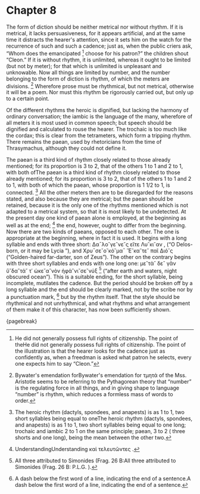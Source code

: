 # Chapter 8

The form of diction should be neither metrical nor without rhythm. If it is metrical, it lacks persuasiveness, for it appears artificial, and at the
same time it distracts the hearer's attention, since it sets him on the watch for the recurrence of such and such a cadence; just as, when the
public criers ask, “Whom does the emancipated [^^7_1] choose for his patron?” the children shout “Cleon.” If it is without rhythm, it is unlimited,
whereas it ought to be limited (but not by meter); for that which is unlimited is unpleasant and unknowable. Now all things are limited by number,
and the number belonging to the form of diction is rhythm, of which the meters are divisions. [^^7_2] Wherefore prose must be rhythmical, but not
metrical, otherwise it will be a poem. Nor must this rhythm be rigorously carried out, but only up to a certain point.

Of the different rhythms the heroic is dignified, but lacking the harmony of ordinary conversation; the iambic is the language of the many,
wherefore of all meters it is most used in common speech; but speech should be dignified and calculated to rouse the hearer. The trochaic is too
much like the cordax; this is clear from the tetrameters, which form a tripping rhythm. There remains the paean, used by rhetoricians from the time
of Thrasymachus, although they could not define it.

The paean is a third kind of rhythm closely related to those already mentioned;
for its proportion is 3 to 2, that of the others 1 to 1 and 2 to 1, with both ofThe paean is a third kind of rhythm closely related to those already
mentioned; for its proportion is 3 to 2, that of the others 1 to 1 and 2 to 1, with both of which the paean, whose proportion is 1 1/2 to 1, is
connected. [^^7_3] All the other meters then are to be disregarded for the reasons stated, and also because they are metrical; but the paean should
be retained, because it is the only one of the rhythms mentioned which is not adapted to a metrical system, so that it is most likely to be
undetected. At the present day one kind of paean alone is employed, at the beginning as well as at the end; [^^7_4] the end, however, ought to
differ from the beginning. Now there are two kinds of paeans, opposed to each other. The one is appropriate at the beginning, where in fact it is
used. It begins with a long syllable and ends with three short: Δα¯λο˘γε˘νε˘ς εἴτε Λυ˘κι˘αν , (“O Delos-born, or it may be Lycia ”), and
Χρυ¯σε˘ο˘κό˘μα¯ Ἕ˘κα˘τε˘ παῖ Διό˘ς (“Golden-haired far-darter, son of Zeus”). The other on the contrary begins with three short syllables and ends
with one long one: με˘τὰ˘ δε˘ γᾶν ὕ˘δα˘τά˘ τ᾽ ὠκε˘α˘νὸν ἠφά˘νι˘σε˘νύξ [^^7_5] (“after earth and waters, night obscured ocean”). This is a suitable
ending, for the short syllable, being incomplete, mutilates the cadence. But the period should be broken off by a long syllable and the end should
be clearly marked, not by the scribe nor by a punctuation mark, [^^7_6] but by the rhythm itself. That the style should be rhythmical and not
unrhythmical, and what rhythms and what arrangement of them make it of this character, has now been sufficiently shown.

{pagebreak}

[^^7_1]: He did not generally possess full rights of citizenship. The point of theHe did not generally possess full rights of citizenship. The point
of the illustration is that the hearer looks for the cadence just as confidently as, when a freedman is asked what patron he selects, every one
expects him to say “Cleon.”

[^^7_2]: Bywater's emendation forBywater's emendation for τμητά of the Mss. Aristotle seems to be referring to the Pythagorean theory that “number”
is the regulating force in all things, and in giving shape to language “number” is rhythm, which reduces a formless mass of words to order.

[^^7_3]: The heroic rhythm (dactyls, spondees, and anapests) is as 1 to 1, two short syllables being equal to oneThe heroic rhythm (dactyls,
spondees, and anapests) is as 1 to 1, two short syllables being equal to one long; trochaic and iambic 2 to 1 on the same principle; paean, 3 to 2 (
three shorts and one long), being the mean between the other two.

[^^7_4]: UnderstandingUnderstanding καὶ τελευτῶντες .

[^^7_5]: All three attributed to Simonides (Frag. 26 B:All three attributed to Simonides (Frag. 26 B: P.L.G. ).

[^^7_6]: A dash below the first word of a line, indicating the end of a sentence.A dash below the first word of a line, indicating the end of a
sentence. 

